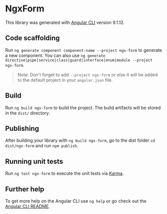 # NgxForm

This library was generated with [Angular CLI](https://github.com/angular/angular-cli) version 9.1.12.

## Code scaffolding

Run `ng generate component component-name --project ngx-form` to generate a new component. You can also use `ng generate directive|pipe|service|class|guard|interface|enum|module --project ngx-form`.
> Note: Don't forget to add `--project ngx-form` or else it will be added to the default project in your `angular.json` file. 

## Build

Run `ng build ngx-form` to build the project. The build artifacts will be stored in the `dist/` directory.

## Publishing

After building your library with `ng build ngx-form`, go to the dist folder `cd dist/ngx-form` and run `npm publish`.

## Running unit tests

Run `ng test ngx-form` to execute the unit tests via [Karma](https://karma-runner.github.io).

## Further help

To get more help on the Angular CLI use `ng help` or go check out the [Angular CLI README](https://github.com/angular/angular-cli/blob/master/README.md).

